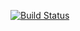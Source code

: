 [![Build Status](https://travis-ci.org/tiffanyxho/CSE110-Lab5.svg?branch=master)](https://travis-ci.org/tiffanyxho/CSE110-Lab5)
